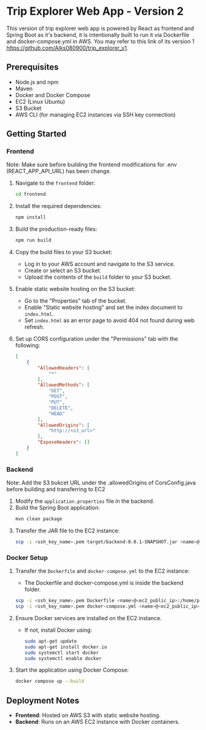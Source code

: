 # Trip Explorer Web App - Version 2

This version of trip explorer web app is powered by React as frontend and Spring Boot as it's backend, it is intentionally built to run it via
Dockerfile and docker-compose.yml in AWS. You may refer to this link of its version 1 https://github.com/Alks080900/trip_explorer_v1.

## Prerequisites
- Node.js and npm
- Maven
- Docker and Docker Compose
- EC2 (Linux Ubuntu)
- S3 Bucket
- AWS CLI (for managing EC2 instances via SSH key connection)

## Getting Started

### Frontend
Note: Make sure before building the frontend modifications for .env (REACT_APP_API_URL) has been change.
1. Navigate to the `frontend` folder:
   ```bash
   cd frontend
   ```
2. Install the required dependencies:
   ```bash
   npm install
   ```
3. Build the production-ready files:
   ```bash
   npm run build
   ```
4. Copy the build files to your S3 bucket:
   - Log in to your AWS account and navigate to the S3 service.
   - Create or select an S3 bucket.
   - Upload the contents of the `build` folder to your S3 bucket.

5. Enable static website hosting on the S3 bucket:
   - Go to the "Properties" tab of the bucket.
   - Enable "Static website hosting" and set the index document to `index.html`.
   - Set `index.html` as an error page to avoid 404 not found during web refresh.

6. Set up CORS configuration under the "Permissions" tab with the following:
   ```json
   [
       {
           "AllowedHeaders": [
               "*"
           ],
           "AllowedMethods": [
               "GET",
               "POST",
               "PUT",
               "DELETE",
               "HEAD"
           ],
           "AllowedOrigins": [
               "http://<s3_url>"
           ],
           "ExposeHeaders": []
       }
   ]
   ```

### Backend
Note: Add the S3 bukcet URL under the .allowedOrigins of CorsConfig.java before building and transferring to EC2
1. Modify the `application.properties` file in the backend.
2. Build the Spring Boot application:
   ```bash
   mvn clean package
   ```
3. Transfer the JAR file to the EC2 instance:
   ```bash
   scp -i <ssh_key_name>.pem target/backend-0.0.1-SNAPSHOT.jar <name>@<ec2_public_ip>:/home/path/
   ```

### Docker Setup
1. Transfer the `Dockerfile` and `docker-compose.yml` to the EC2 instance:
    - The Dockerfile and docker-compose.yml is inside the backend folder.
   ```bash
   scp -i <ssh_key_name>.pem Dockerfile <name>@<ec2_public_ip>:/home/path
   scp -i <ssh_key_name>.pem docker-compose.yml <name>@<ec2_public_ip>:/home/path
   ```
2. Ensure Docker services are installed on the EC2 instance.
   - If not, install Docker using:
     ```bash
     sudo apt-get update
     sudo apt-get install docker.io
     sudo systemctl start docker
     sudo systemctl enable docker
     ```

3. Start the application using Docker Compose:
   ```bash
   docker compose up --build
   ```

## Deployment Notes
- **Frontend**: Hosted on AWS S3 with static website hosting.
- **Backend**: Runs on an AWS EC2 instance with Docker containers.


